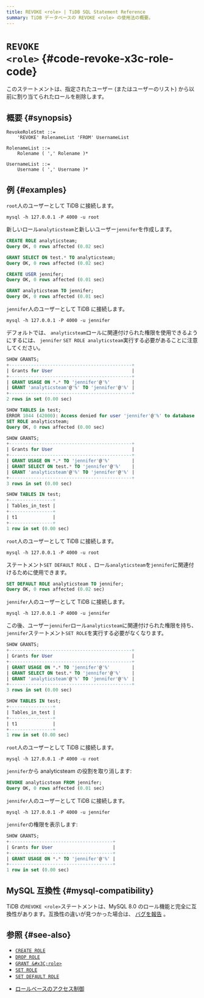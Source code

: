 ```yaml
---
title: REVOKE <role> | TiDB SQL Statement Reference
summary: TiDB データベースの REVOKE <role> の使用法の概要。
---
```


# <code>REVOKE &#x3C;role></code> {#code-revoke-x3c-role-code}

このステートメントは、指定されたユーザー (またはユーザーのリスト) から以前に割り当てられたロールを削除します。

## 概要 {#synopsis}

```ebnf+diagram
RevokeRoleStmt ::=
    'REVOKE' RolenameList 'FROM' UsernameList

RolenameList ::=
    Rolename ( ',' Rolename )*

UsernameList ::=
    Username ( ',' Username )*
```

## 例 {#examples}

`root`人のユーザーとして TiDB に接続します。

```shell
mysql -h 127.0.0.1 -P 4000 -u root
```

新しいロール`analyticsteam`と新しいユーザー`jennifer`を作成します。

```sql
CREATE ROLE analyticsteam;
Query OK, 0 rows affected (0.02 sec)

GRANT SELECT ON test.* TO analyticsteam;
Query OK, 0 rows affected (0.02 sec)

CREATE USER jennifer;
Query OK, 0 rows affected (0.01 sec)

GRANT analyticsteam TO jennifer;
Query OK, 0 rows affected (0.01 sec)
```

`jennifer`人のユーザーとして TiDB に接続します。

```shell
mysql -h 127.0.0.1 -P 4000 -u jennifer
```

デフォルトでは、 `analyticsteam`ロールに関連付けられた権限を使用できるようにするには、 `jennifer` `SET ROLE analyticsteam`実行する必要があることに注意してください。

```sql
SHOW GRANTS;
+---------------------------------------------+
| Grants for User                             |
+---------------------------------------------+
| GRANT USAGE ON *.* TO 'jennifer'@'%'        |
| GRANT 'analyticsteam'@'%' TO 'jennifer'@'%' |
+---------------------------------------------+
2 rows in set (0.00 sec)

SHOW TABLES in test;
ERROR 1044 (42000): Access denied for user 'jennifer'@'%' to database 'test'
SET ROLE analyticsteam;
Query OK, 0 rows affected (0.00 sec)

SHOW GRANTS;
+---------------------------------------------+
| Grants for User                             |
+---------------------------------------------+
| GRANT USAGE ON *.* TO 'jennifer'@'%'        |
| GRANT SELECT ON test.* TO 'jennifer'@'%'    |
| GRANT 'analyticsteam'@'%' TO 'jennifer'@'%' |
+---------------------------------------------+
3 rows in set (0.00 sec)

SHOW TABLES IN test;
+----------------+
| Tables_in_test |
+----------------+
| t1             |
+----------------+
1 row in set (0.00 sec)
```

`root`人のユーザーとして TiDB に接続します。

```shell
mysql -h 127.0.0.1 -P 4000 -u root
```

ステートメント`SET DEFAULT ROLE` 、ロール`analyticsteam`を`jennifer`に関連付けるために使用できます。

```sql
SET DEFAULT ROLE analyticsteam TO jennifer;
Query OK, 0 rows affected (0.02 sec)
```

`jennifer`人のユーザーとして TiDB に接続します。

```shell
mysql -h 127.0.0.1 -P 4000 -u jennifer
```

この後、ユーザー`jennifer`ロール`analyticsteam`に関連付けられた権限を持ち、 `jennifer`ステートメント`SET ROLE`を実行する必要がなくなります。

```sql
SHOW GRANTS;
+---------------------------------------------+
| Grants for User                             |
+---------------------------------------------+
| GRANT USAGE ON *.* TO 'jennifer'@'%'        |
| GRANT SELECT ON test.* TO 'jennifer'@'%'    |
| GRANT 'analyticsteam'@'%' TO 'jennifer'@'%' |
+---------------------------------------------+
3 rows in set (0.00 sec)

SHOW TABLES IN test;
+----------------+
| Tables_in_test |
+----------------+
| t1             |
+----------------+
1 row in set (0.00 sec)
```

`root`人のユーザーとして TiDB に接続します。

```shell
mysql -h 127.0.0.1 -P 4000 -u root
```

`jennifer`から analyticsteam の役割を取り消します:

```sql
REVOKE analyticsteam FROM jennifer;
Query OK, 0 rows affected (0.01 sec)
```

`jennifer`人のユーザーとして TiDB に接続します。

```shell
mysql -h 127.0.0.1 -P 4000 -u jennifer
```

`jennifer`の権限を表示します:

```sql
SHOW GRANTS;
+--------------------------------------+
| Grants for User                      |
+--------------------------------------+
| GRANT USAGE ON *.* TO 'jennifer'@'%' |
+--------------------------------------+
1 row in set (0.00 sec)
```

## MySQL 互換性 {#mysql-compatibility}

TiDB の`REVOKE <role>`ステートメントは、MySQL 8.0 のロール機能と完全に互換性があります。互換性の違いが見つかった場合は、 [バグを報告](https://docs.pingcap.com/tidb/stable/support) 。

## 参照 {#see-also}

-   [`CREATE ROLE`](/sql-statements/sql-statement-create-role.md)
-   [`DROP ROLE`](/sql-statements/sql-statement-drop-role.md)
-   [`GRANT &#x3C;role>`](/sql-statements/sql-statement-grant-role.md)
-   [`SET ROLE`](/sql-statements/sql-statement-set-role.md)
-   [`SET DEFAULT ROLE`](/sql-statements/sql-statement-set-default-role.md)

<CustomContent platform="tidb">

-   [ロールベースのアクセス制御](/role-based-access-control.md)

</CustomContent>
